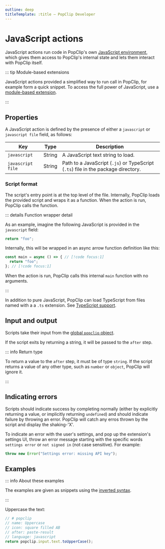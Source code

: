 ```yaml
---
outline: deep
titleTemplate: :title — PopClip Developer
---
```


# JavaScript actions

JavaScript actions run code in PopClip's own
[JavaScript environment](./js-environment), which gives them access to PopClip's
internal state and lets them interact with PopClip itself.

::: tip Module-based extensions

JavaScript actions provided a simplified way to run call in PopClip, for example
form a quick snippet. To access the full power of JavaScript, use a
[module-based extension](./js-modules).

:::

## Properties

A JavaScript action is defined by the presence of either a `javascript` or
`javascript file` field, as follows:

| Key               | Type   | Description                                                                       |
| ----------------- | ------ | --------------------------------------------------------------------------------- |
| `javascript`      | String | A JavaScript text string to load.                                                 |
| `javascript file` | String | Path to a JavaScript (`.js`) or TypeScript (`.ts`) file in the package directory. |

### Script format

The script's entry point is at the top level of the file. Internally, PopClip
loads the provided script and wraps it as a function. When the action is run,
PopClip calls the function.

::: details Function wrapper detail

As an example, imagine the following JavaScript is provided in the `javascript`
field:

```javascript
return "foo";
```

Internally, this will be wrapped in an async arrow function definition like
this:

```javascript
const main = async () => { // [!code focus:1]
  return "foo";
}; // [!code focus:1]
```

When the action is run, PopClip calls this internal `main` function with no
arguments.

:::

In addition to pure JavaScript, PopClip can load TypeScript from files named
with a a `.ts` extension. See
[TypeScript support](./js-environment.md#typescript-support).

## Input and output

Scripts take their input from the
[global `popclip` object](./js-environment.md#global-popclip-object).

If the script exits by returning a string, it will be passed to the `after`
step.

::: info Return type

To return a value to the `after` step, it must be of type `string`. If the
script returns a value of any other type, such as `number` or `object`, PopClip
will ignore it.

:::

## Indicating errors

Scripts should indicate success by completing normally (either by explicitly
returning a value, or implicitly returning `undefined`) and should indicate
failure by throwing an error. PopClip will catch any erros thrown by the script
and display the shaking-'X'.

To indicate an error with the user's settings, and pop up the extension's
settings UI, throw an error message starting with the specific words
`settings error` or `not signed in` (not case sensitive). For example:

```javascript
throw new Error("Settings error: missing API key");
```

## Examples

::: info About these examples

The examples are given as snippets using the
[inverted syntax](./snippets#inverted-syntax).

:::

Uppercase the text:

```javascript
// # popclip
// name: Uppercase
// icon: square filled AB
// after: paste-result
// language: javascript
return popclip.input.text.toUpperCase();
```
